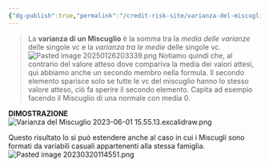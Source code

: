 ```yaml
---
{"dg-publish":true,"permalink":"/credit-risk-site/varianza-del-miscuglio/"}
---
```


> La **varianza di un Miscuglio** è la somma tra la *media delle varianze* delle singole vc e la *varianza tra le medie* delle singole vc.
> ![Pasted image 20250126203339.png](/img/user/Credit%20Risk%20_site/allegati/allegati/Pasted%20image%2020250126203339.png)
> Notiamo quindi che, al contrario del valore atteso dove compariva la media dei valori attesi, qui abbiamo anche un secondo membro nella formula.
> Il secondo elemento sparisce solo se tutte le vc del miscuglio hanno lo stesso valore atteso, ciò fa sperire il secondo elemento. Capita ad esempio facendo il Miscuglio di una normale con media $0$.

**DIMOSTRAZIONE**
![Varianza del Miscuglio 2023-06-01 15.55.13.excalidraw.png](/img/user/Credit%20Risk%20_site/allegati/Varianza%20del%20Miscuglio%202023-06-01%2015.55.13.excalidraw.png)

Questo risultato lo si può estendere anche al caso in cui i Miscugli sono formati da variabili casuali appartenenti alla stessa famiglia.
![Pasted image 20230320114551.png](/img/user/Credit%20Risk%20_site/allegati/Pasted%20image%2020230320114551.png)